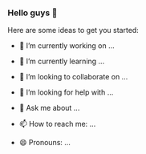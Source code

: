 ### Hello guys 👋
Here are some ideas to get you started:

- 🔭 I’m currently working on ...
- 🌱 I’m currently learning ...

- 👯 I’m looking to collaborate on ...
- 🤔 I’m looking for help with ...
- 💬 Ask me about ...
- 📫 How to reach me: ...
- 😄 Pronouns: ...
<!--
**aaadlane/aaadlane** is a ✨ _special_ ✨ repository because its `README.md` (this file) appears on your GitHub profile.


- ⚡ Fun fact: ...
-->

